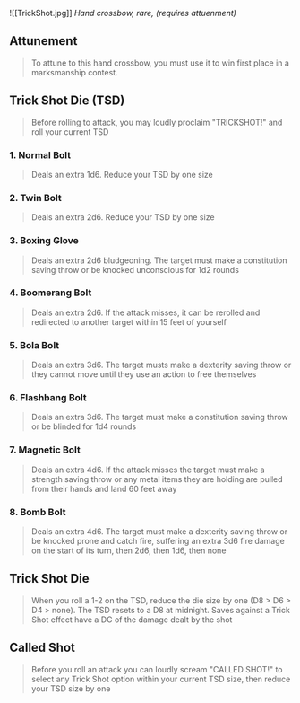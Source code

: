 ![[TrickShot.jpg]]
*Hand crossbow, rare, (requires attuenment)*
## Attunement
>To attune to this hand crossbow, you must use it to win first place in a marksmanship contest.

## Trick Shot Die (TSD)
>Before rolling to attack, you may loudly proclaim "TRICKSHOT!" and roll your current TSD

### 1. Normal Bolt
>Deals an extra 1d6. Reduce your TSD by one size
### 2. Twin Bolt
>Deals an extra 2d6. Reduce your TSD by one size
### 3. Boxing Glove
>Deals an extra 2d6 bludgeoning. The target must make a constitution saving throw or be knocked unconscious for 1d2 rounds
### 4. Boomerang Bolt
>Deals an extra 2d6. If the attack misses, it can be rerolled and redirected to another target within 15 feet of yourself
### 5. Bola Bolt
>Deals an extra 3d6. The target musts make a dexterity saving throw or they cannot move until they use an action to free themselves
### 6. Flashbang Bolt
>Deals an extra 3d6. The target must make a constitution saving throw or be blinded for 1d4 rounds
### 7. Magnetic Bolt
>Deals an extra 4d6. If the attack misses the target must make a strength saving throw or any metal items they are holding are pulled from their hands and land 60 feet away
### 8. Bomb Bolt
>Deals an extra 4d6. The target must make a dexterity saving throw or be knocked prone and catch fire, suffering an extra 3d6 fire damage on the start of its turn, then 2d6, then 1d6, then none

## Trick Shot Die
>When you roll a 1-2 on the TSD, reduce the die size by one (D8 > D6 > D4 > none). The TSD resets to a D8 at midnight. Saves against a Trick Shot effect have a DC of the damage dealt by the shot

## Called Shot
>Before you roll an attack you can loudly scream "CALLED SHOT!" to select any Trick Shot option within your current TSD size, then reduce your TSD size by one